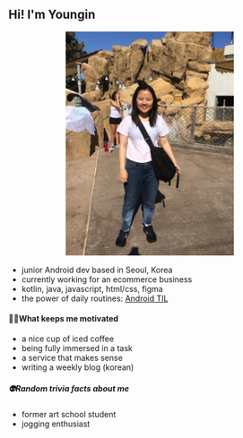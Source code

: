 <!--
**cocokaribou/cocokaribou** is a ✨ _special_ ✨ repository because its `README.md` (this file) appears on your GitHub profile.

Here are some ideas to get you started:

- 🔭 I’m currently working on ...
- 🌱 I’m currently learning ...
- 👯 I’m looking to collaborate on ...
- 🤔 I’m looking for help with ...
- 💬 Ask me about ...
- 📫 How to reach me: ...
- 😄 Pronouns: ...
- ⚡ Fun fact: ...
-->

## Hi! I'm Youngin
<p align="center">
<img src="IMG_2900.JPG" width="300"/>
</p>

- junior Android dev based in Seoul, Korea
- currently working for an ecommerce business
- kotlin, java, javascript, html/css, figma
- the power of daily routines: [Android TIL](https://github.com/cocokaribou/android_projects)

#### 🏃‍♀️What keeps me motivated
- a nice cup of iced coffee
- being fully immersed in a task
- a service that makes sense
- writing a weekly blog (korean)

##### 👽Random trivia facts about me
- former art school student
- jogging enthusiast
